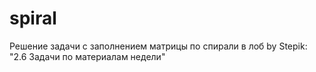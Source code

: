 # spiral
Решение задачи с заполнением матрицы по спирали в лоб
by Stepik: "2.6 Задачи по материалам недели"
